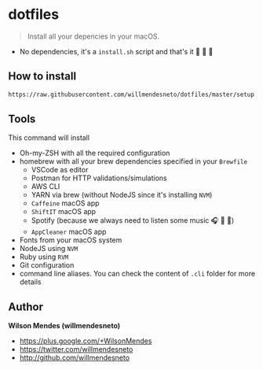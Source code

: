 # dotfiles

> Install all your depencies in your macOS.


- No dependencies, it's a `install.sh` script and that's it 🎉 🎉 🎉


## How to install

```bash
https://raw.githubusercontent.com/willmendesneto/dotfiles/master/setup | bash
```

## Tools

This command will install
- Oh-my-ZSH with all the required configuration
- homebrew with all your brew dependencies specified in your `Brewfile`
  - VSCode as editor
  - Postman for HTTP validations/simulations
  - AWS CLI
  - YARN via brew (without NodeJS since it's installing `NVM`)
  - `Caffeine` macOS app
  - `ShiftIT` macOS app
  - Spotify (because we always need to listen some music 🎧 🎤 🎼)
  - `AppCleaner` macOS app
- Fonts from your macOS system
- NodeJS using `NVM`
- Ruby using `RVM`
- Git configuration
- command line aliases. You can check the content of `.cli` folder for more details

## Author

**Wilson Mendes (willmendesneto)**
+ <https://plus.google.com/+WilsonMendes>
+ <https://twitter.com/willmendesneto>
+ <http://github.com/willmendesneto>
